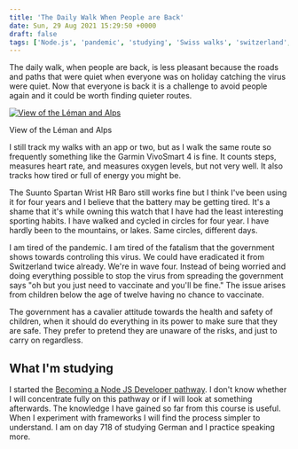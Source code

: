 ```yaml
---
title: 'The Daily Walk When People are Back'
date: Sun, 29 Aug 2021 15:29:50 +0000
draft: false
tags: ['Node.js', 'pandemic', 'studying', 'Swiss walks', 'switzerland', 'walking']
---
```


The daily walk, when people are back, is less pleasant because the roads and paths that were quiet when everyone was on holiday catching the virus were quiet. Now that everyone is back it is a challenge to avoid people again and it could be worth finding quieter routes.

[![View of the Léman and Alps](https://www.main-vision.com/richard/blog/wp-content/uploads/2021/08/img_7629-1024x768.jpg)](https://www.main-vision.com/richard/blog/wp-content/uploads/2021/08/img_7629-scaled.jpg)

View of the Léman and Alps

I still track my walks with an app or two, but as I walk the same route so frequently something like the Garmin VivoSmart 4 is fine. It counts steps, measures heart rate, and measures oxygen levels, but not very well. It also tracks how tired or full of energy you might be.

The Suunto Spartan Wrist HR Baro still works fine but I think I've been using it for four years and I believe that the battery may be getting tired. It's a shame that it's while owning this watch that I have had the least interesting sporting habits. I have walked and cycled in circles for four year. I have hardly been to the mountains, or lakes. Same circles, different days.

I am tired of the pandemic. I am tired of the fatalism that the government shows towards controling this virus. We could have eradicated it from Switzerland twice already. We're in wave four. Instead of being worried and doing everything possible to stop the virus from spreading the government says "oh but you just need to vaccinate and you'll be fine." The issue arises from children below the age of twelve having no chance to vaccinate.

The government has a cavalier attitude towards the health and safety of children, when it should do everything in its power to make sure that they are safe. They prefer to pretend they are unaware of the risks, and just to carry on regardless.

What I'm studying
-----------------

I started the [Becoming a Node JS Developer pathway](https://www.linkedin.com/learning-login/share?forceAccount=false&redirect=https%3A%2F%2Fwww.linkedin.com%2Flearning%2Flearning-node-js-2017%3Ftrk%3Dshare_ent_url%26shareId%3DxF6PIz0QRkKZ0aze3vX8CA%253D%253D). I don't know whether I will concentrate fully on this pathway or if I will look at something afterwards. The knowledge I have gained so far from this course is useful. When I experiment with frameworks I will find the process simpler to understand. I am on day 718 of studying German and I practice speaking more.